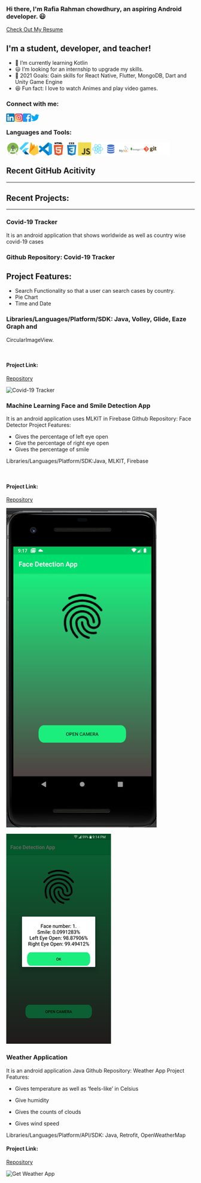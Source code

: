 ### Hi there, I'm Rafia Rahman chowdhury, an aspiring Android developer. :smiley:


[Check Out My Resume](https://drive.google.com/file/d/1FGVV9E0vPhIN_oyy5Z9W05vxMKkcTnD0/view?usp=sharing)


 


## I'm a student, developer, and teacher!

- 🌱 I’m currently learning Kotlin
- :smiley: I’m looking for an internship to upgrade my skills.
- :dart: 2021 Goals: Gain skills for React Native, Flutter, MongoDB, Dart and Unity Game Engine
- :laughing: Fun fact: I love to watch Animes and play video games.

### Connect with me:

<!-- [<img align="left" alt="codeSTACKr.com" width="22px" src="https://raw.githubusercontent.com/iconic/open-iconic/master/svg/globe.svg" />][website] -->
[<img align="left" alt="codeSTACKr | LinkedIn" width="22px" src="./images/linkedin.svg" />][linkedin] 
[<img align="left" alt="codeSTACKr | Instagram" width="22px" src="./images/instagram.svg" />][instagram]
[<img align="left" alt="codeSTACKr | Instagram" width="22px" src="./images/facebook.svg" />][facebook] 
[<img align="left" alt="codeSTACKr | Instagram" width="22px" src="./images/twitter.svg" />][twitter]

<br />

### Languages and Tools:

<img align="left" alt="Android Studio" width="35px" src="./images/android.png" />
<img align="left" alt="Flutter" width="26px" src="./images/flutter.svg" />
<img align="left" alt="Firebase" width="26px" src="./images/firebase.svg" />


<img align="left" alt="Visual Studio Code" width="35px" src="https://raw.githubusercontent.com/github/explore/80688e429a7d4ef2fca1e82350fe8e3517d3494d/topics/visual-studio-code/visual-studio-code.png" />

<img align="left" alt="HTML5" width="35px" src="https://raw.githubusercontent.com/github/explore/80688e429a7d4ef2fca1e82350fe8e3517d3494d/topics/html/html.png" />

<img align="left" alt="CSS3" width="35px" src="https://raw.githubusercontent.com/github/explore/80688e429a7d4ef2fca1e82350fe8e3517d3494d/topics/css/css.png" />

<img align="left" alt="JavaScript" width="35px" src="https://raw.githubusercontent.com/github/explore/80688e429a7d4ef2fca1e82350fe8e3517d3494d/topics/javascript/javascript.png" />

<img align="left" alt="React Native" width="35px" src="https://raw.githubusercontent.com/github/explore/80688e429a7d4ef2fca1e82350fe8e3517d3494d/topics/react/react.png" />


<img align="left" alt="SQL" width="35px" src="https://raw.githubusercontent.com/github/explore/80688e429a7d4ef2fca1e82350fe8e3517d3494d/topics/sql/sql.png"/>

<img align="left" alt="MySQL" width="35px" src="https://raw.githubusercontent.com/github/explore/80688e429a7d4ef2fca1e82350fe8e3517d3494d/topics/mysql/mysql.png" />


<img align="left" alt="MongoDB" width="35px" src="https://raw.githubusercontent.com/github/explore/80688e429a7d4ef2fca1e82350fe8e3517d3494d/topics/mongodb/mongodb.png" />


<img align="left" alt="Git" width="35px" src="https://raw.githubusercontent.com/github/explore/80688e429a7d4ef2fca1e82350fe8e3517d3494d/topics/git/git.png" />

<img align="left" alt="GitHub" width="35px" src="./images/github-logo.svg" />




<br />
<br />

## Recent GitHub Acitivity
---

## Recent Projects:

---

### Covid-19 Tracker
 It is an android application that shows worldwide as well as country wise covid-19 cases
### Github Repository: Covid-19 Tracker
## Project Features:


* Search Functionality so that a user can search cases by country.
* Pie Chart 
* Time and Date   

 ### Libraries/Languages/Platform/SDK:  Java, Volley, Glide, Eaze Graph and 
CircularImageView.


</br>

#### Project Link:
[Repository](https://github.com/RafiaChy/Covid-19-Tracker)


![Covid-19 Tracker](./images/covid19.gif "Covid19 Tracker")


### Machine Learning Face and Smile Detection App
 It is an android application uses MLKIT in Firebase
 Github Repository: Face Detector
Project Features:

* Gives the percentage of left eye open
* Give the percentage of right eye open
* Gives the percentage of smile
     
Libraries/Languages/Platform/SDK:Java, MLKIT, Firebase

</br>

#### Project Link:
[Repository](https://github.com/RafiaChy/Machine-Learning-Face-and-Smile-Detection)



![Face Detection App](./images/mlkit.png "Face Detection App")

![Face Detection App](./images/ss.png "Face Detection App")


### Weather Application
 It is an android application Java
 Github Repository: Weather App
Project Features:
	
* Gives temperature as well as ‘feels-like’ in Celsius
	
* Give humidity
	
* Gives the counts of clouds
	
* Gives wind speed
     
Libraries/Languages/Platform/API/SDK:  Java, Retrofit, OpenWeatherMap

#### Project Link:
[Repository](https://github.com/RafiaChy/Get-Weather-Updates)


![Get Weather App](./images/weather.gif "Weather")

 
[Resume]:https://drive.google.com/file/d/1hYIo3oQ0xvx_MZXBcT3yRqSKFBbQw8rL/view?usp=sharing
[facebook]: http://www.facebook.com/profile.php?id=100010895778309
[instagram]: http://www.instagram.com/rafia_chy
[linkedin]: https://www.linkedin.com/in/rafia-chowdhury-056346a9/ 
[twitter]: https://twitter.com/RafiaRahmanCho1

